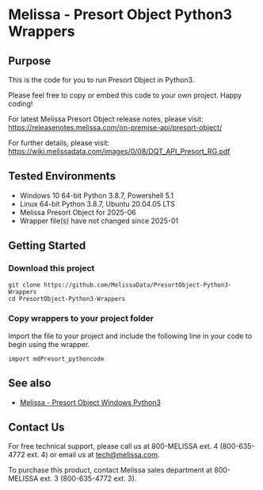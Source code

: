 # Melissa - Presort Object Python3 Wrappers

## Purpose

This is the code for you to run Presort Object in Python3.
    
Please feel free to copy or embed this code to your own project. Happy coding!

For latest Melissa Presort Object release notes, please visit: https://releasenotes.melissa.com/on-premise-api/presort-object/

For further details, please visit: https://wiki.melissadata.com/images/0/08/DQT_API_Presort_RG.pdf

## Tested Environments

- Windows 10 64-bit Python 3.8.7, Powershell 5.1
- Linux 64-bit Python 3.8.7, Ubuntu 20.04.05 LTS
- Melissa Presort Object for 2025-06
- Wrapper file(s) have not changed since 2025-01

## Getting Started

### Download this project
```
git clone https://github.com/MelissaData/PresortObject-Python3-Wrappers
cd PresortObject-Python3-Wrappers
```

### Copy wrappers to your project folder

Import the file to your project and include the following line in your code to begin using the wrapper.

```
import mdPresort_pythoncode
```

## See also

- [Melissa - Presort Object Windows Python3](https://github.com/MelissaData/PresortObject-Python3)
    
## Contact Us

For free technical support, please call us at 800-MELISSA ext. 4
(800-635-4772 ext. 4) or email us at tech@melissa.com.

To purchase this product, contact Melissa sales department at
800-MELISSA ext. 3 (800-635-4772 ext. 3).
